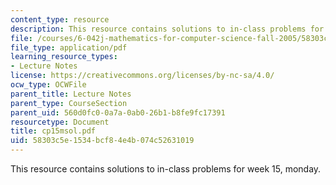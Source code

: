 ```yaml
---
content_type: resource
description: This resource contains solutions to in-class problems for week 15, monday.
file: /courses/6-042j-mathematics-for-computer-science-fall-2005/58303c5e1534bcf84e4b074c52631019_cp15msol.pdf
file_type: application/pdf
learning_resource_types:
- Lecture Notes
license: https://creativecommons.org/licenses/by-nc-sa/4.0/
ocw_type: OCWFile
parent_title: Lecture Notes
parent_type: CourseSection
parent_uid: 560d0fc0-0a7a-0ab0-26b1-b8fe9fc17391
resourcetype: Document
title: cp15msol.pdf
uid: 58303c5e-1534-bcf8-4e4b-074c52631019
---
```

This resource contains solutions to in-class problems for week 15, monday.